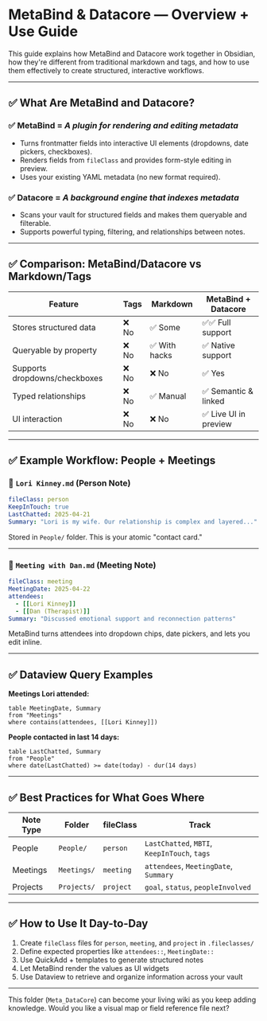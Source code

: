 # MetaBind & Datacore — Overview + Use Guide

This guide explains how MetaBind and Datacore work together in Obsidian, how they're different from traditional markdown and tags, and how to use them effectively to create structured, interactive workflows.

---

## ✅ What Are MetaBind and Datacore?

### ✅ MetaBind = *A plugin for rendering and editing metadata*
- Turns frontmatter fields into interactive UI elements (dropdowns, date pickers, checkboxes).
- Renders fields from `fileClass` and provides form-style editing in preview.
- Uses your existing YAML metadata (no new format required).

### ✅ Datacore = *A background engine that indexes metadata*
- Scans your vault for structured fields and makes them queryable and filterable.
- Supports powerful typing, filtering, and relationships between notes.

---

## ✅ Comparison: MetaBind/Datacore vs Markdown/Tags

| Feature                          | Tags  | Markdown | MetaBind + Datacore |
|----------------------------------|-------|----------|----------------------|
| Stores structured data           | ❌ No | ✅ Some  | ✅✅ Full support     |
| Queryable by property            | ❌ No | ✅ With hacks | ✅ Native support |
| Supports dropdowns/checkboxes    | ❌ No | ❌ No    | ✅ Yes               |
| Typed relationships              | ❌ No | ✅ Manual | ✅ Semantic & linked |
| UI interaction                   | ❌ No | ❌ No    | ✅ Live UI in preview|

---

## ✅ Example Workflow: People + Meetings

### 📄 `Lori Kinney.md` (Person Note)
```yaml
fileClass: person
KeepInTouch: true
LastChatted: 2025-04-21
Summary: "Lori is my wife. Our relationship is complex and layered..."
```

Stored in `People/` folder. This is your atomic "contact card."

---

### 📄 `Meeting with Dan.md` (Meeting Note)
```yaml
fileClass: meeting
MeetingDate: 2025-04-22
attendees:
  - [[Lori Kinney]]
  - [[Dan (Therapist)]]
Summary: "Discussed emotional support and reconnection patterns"
```

MetaBind turns attendees into dropdown chips, date pickers, and lets you edit inline.

---

## ✅ Dataview Query Examples

**Meetings Lori attended:**
```dataview
table MeetingDate, Summary
from "Meetings"
where contains(attendees, [[Lori Kinney]])
```

**People contacted in last 14 days:**
```dataview
table LastChatted, Summary
from "People"
where date(LastChatted) >= date(today) - dur(14 days)
```

---

## ✅ Best Practices for What Goes Where

| Note Type | Folder    | fileClass | Track |
|-----------|-----------|-----------|-------|
| People    | `People/` | `person`  | `LastChatted`, `MBTI`, `KeepInTouch`, `tags` |
| Meetings  | `Meetings/` | `meeting` | `attendees`, `MeetingDate`, `Summary` |
| Projects  | `Projects/` | `project` | `goal`, `status`, `peopleInvolved` |

---

## ✅ How to Use It Day-to-Day

1. Create `fileClass` files for `person`, `meeting`, and `project` in `.fileclasses/`
2. Define expected properties like `attendees::`, `MeetingDate::`
3. Use QuickAdd + templates to generate structured notes
4. Let MetaBind render the values as UI widgets
5. Use Dataview to retrieve and organize information across your vault

---

This folder (`Meta_DataCore`) can become your living wiki as you keep adding knowledge. Would you like a visual map or field reference file next?
